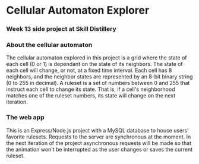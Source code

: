 # Cellular Automaton Explorer
### Week 13 side project at Skill Distillery
### About the cellular automaton
The cellular automaton explored in this project is a grid where the state of each cell (0 or 1) is dependant on the state of its neighbors. The state of each cell will change, or not, at a fixed time interval. Each cell has 8 neighbors, and the neighbor states are represented by an 8-bit binary string (0 to 255 in decimal). A ruleset is a set of numbers between 0 and 255 that instruct each cell to change its state. That is, if a cell's neighborhood matches one of the ruleset numbers, its state will change on the next iteration.
### The web app
This is an Express/Node.js project with a MySQL database to house users' favorite rulesets. Requests to the server are synchronous at the moment. In the next iteration of the project asynchronous requests will be made so that the animation won't be interrupted as the user changes or saves the current ruleset.
